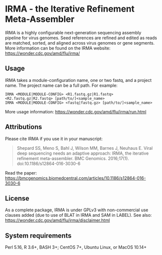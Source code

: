 # IRMA - the Iterative Refinement Meta-Assembler

IRMA is a highly configurable next-generation sequencing assembly pipeline for virus genomes. Seed references are refined and edited as reads are matched, sorted, and aligned across virus genomes or gene segments. More information can be found on the IRMA website: https://wonder.cdc.gov/amd/flu/irma/

## Usage

IRMA takes a module-configuration name, one or two fastq, and a project name. The project name can be a full path. For example:

```{bash}
IRMA <MODULE|MODULE-CONFIG> <R1.fastq.gz|R1.fastq> <R2.fastq.gz|R2.fastq> [path/to/]<sample_name>
IRMA <MODULE|MODULE-CONFIG> <fastq|fastq.gz> [path/to/]<sample_name>
```

More usage information: https://wonder.cdc.gov/amd/flu/irma/run.html

## Attributions

Please cite IRMA if you use it in your manuscript:

> Shepard SS, Meno S, Bahl J, Wilson MM, Barnes J, Neuhaus E. Viral deep sequencing needs an adaptive approach: IRMA, the iterative refinement meta-assembler. BMC Genomics. 2016;17(1). doi:10.1186/s12864-016-3030-6

Read the paper: https://bmcgenomics.biomedcentral.com/articles/10.1186/s12864-016-3030-6

## License

As a complete package, IRMA is under GPLv3 with non-commercial use clauses added (due to use of BLAT in IRMA and SAM in LABEL). See also: https://wonder.cdc.gov/amd/flu/irma/disclaimer.html

## System requirements

Perl 5.16, R 3.6+, BASH 3+; CentOS 7+, Ubuntu Linux, or MacOS 10.14+
